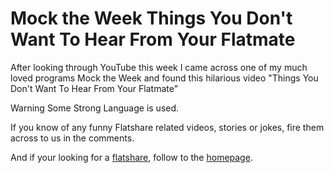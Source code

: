 Mock the Week  Things You Don't Want To Hear From Your Flatmate
==============================================================

After looking through YouTube this week I came across one of my much loved
programs Mock the Week and found this hilarious video "Things You Don't Want
To Hear From Your Flatmate"

Warning Some Strong Language is used.

If you know of any funny Flatshare related videos, stories or jokes, fire them
across to us in the comments.

And if your looking for a [flatshare](/rooms/), follow to the [homepage](/rooms/).
